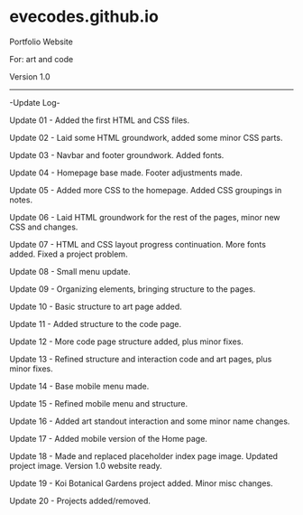 # evecodes.github.io
Portfolio Website

For: art and code

Version 1.0 

--------

-Update Log-

Update 01 - Added the first HTML and CSS files.

Update 02 - Laid some HTML groundwork, added some minor CSS parts.

Update 03 - Navbar and footer groundwork. Added fonts.

Update 04 - Homepage base made. Footer adjustments made.

Update 05 - Added more CSS to the homepage. Added CSS groupings in notes.

Update 06 - Laid HTML groundwork for the rest of the pages, minor new CSS and changes.

Update 07 - HTML and CSS layout progress continuation. More fonts added. Fixed a project problem.

Update 08 - Small menu update.

Update 09 - Organizing elements, bringing structure to the pages.

Update 10 - Basic structure to art page added.

Update 11 - Added structure to the code page.

Update 12 - More code page structure added, plus minor fixes.

Update 13 - Refined structure and interaction code and art pages, plus minor fixes.

Update 14 - Base mobile menu made.

Update 15 - Refined mobile menu and structure.

Update 16 - Added art standout interaction and some minor name changes.

Update 17 - Added mobile version of the Home page.

Update 18 - Made and replaced placeholder index page image. Updated project image. Version 1.0 website ready.

Update 19 - Koi Botanical Gardens project added. Minor misc changes.

Update 20 - Projects added/removed.